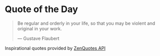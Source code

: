 # Quote of the Day

<!-- QUOTE_START -->
> Be regular and orderly in your life, so that you may be violent and original in your work.
>
> — Gustave Flaubert

Inspirational quotes provided by <a href="https://zenquotes.io/" target="_blank">ZenQuotes API</a>
<!-- QUOTE_END -->